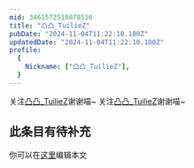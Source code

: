 ```yaml
---
mid: 3461572510878516
title: "凸凸_TuilieZ"
pubDate: "2024-11-04T11:22:10.180Z"
updatedDate: "2024-11-04T11:22:10.180Z"
profile:
  {
    Nickname: ["凸凸_TuilieZ"],
  }
---
```


关注[凸凸_TuilieZ](https://space.bilibili.com/3461572510878516)谢谢喵~ 关注[凸凸_TuilieZ](https://space.bilibili.com/3461572510878516)谢谢喵~

## 此条目有待补充
你可以在[这里](https://github.com/Yuhanawa/VTuber.ICU/edit/master/src/content/v/凸凸_TuilieZ/index.md)编辑本文

